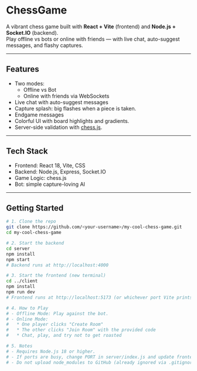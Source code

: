 # ChessGame

A vibrant chess game built with **React + Vite** (frontend) and **Node.js + Socket.IO** (backend).  
Play offline vs bots or online with friends — with live chat, auto-suggest messages, and flashy captures.

---

## Features
- Two modes:
  - Offline vs Bot
  - Online with friends via WebSockets
- Live chat with auto-suggest messages
- Capture splash: big flashes when a piece is taken.
- Endgame messages
- Colorful UI with board highlights and gradients.
- Server-side validation with [chess.js](https://github.com/jhlywa/chess.js).

---

## Tech Stack
- Frontend: React 18, Vite, CSS
- Backend: Node.js, Express, Socket.IO
- Game Logic: chess.js
- Bot: simple capture-loving AI

---

## Getting Started

```bash
# 1. Clone the repo
git clone https://github.com/<your-username>/my-cool-chess-game.git
cd my-cool-chess-game

# 2. Start the backend
cd server
npm install
npm start
# Backend runs at http://localhost:4000

# 3. Start the frontend (new terminal)
cd ../client
npm install
npm run dev
# Frontend runs at http://localhost:5173 (or whichever port Vite prints)

# 4. How to Play
# - Offline Mode: Play against the bot.
# - Online Mode:
#   * One player clicks "Create Room"
#   * The other clicks "Join Room" with the provided code
#   * Chat, play, and try not to get roasted

# 5. Notes
# - Requires Node.js 18 or higher.
# - If ports are busy, change PORT in server/index.js and update frontend URL in client/src/lib/socket.js.
# - Do not upload node_modules to GitHub (already ignored via .gitignore).
